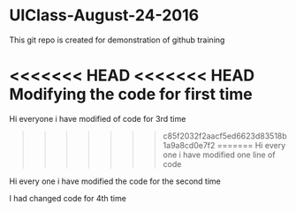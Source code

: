 # UIClass-August-24-2016
This git repo is created for demonstration of github training


<<<<<<< HEAD
<<<<<<< HEAD
Modifying the code for first time
=======


Hi everyone i have modified of code for 3rd time


>>>>>>> c85f2032f2aacf5ed6623d83518b1a9a8cd0e7f2
=======
Hi every one i  have modified one line of code

Hi every one i have modified the code for the second time


I had changed code for 4th time
